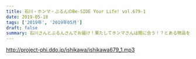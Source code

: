 ```yaml
---
title: 石川・ホンマ・ぶるんのBe-SIDE Your Life! vol.679-1
date: 2019-05-18
tags: ['2019年', '2019年05月']
draft: false
summary: 石川さんとぶるんさんでお届け！果たしてホンマさんは間に合う！？とある物品をめぐってハプニング。MIURA
---
```


http://project-phi.ddo.jp/ishikawa/ishikawa679_1.mp3
